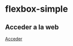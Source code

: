 # flexbox-simple

## Acceder a la web

<a href="https://tripleyei.github.io/flexbox-simple/"> Acceder </a>
